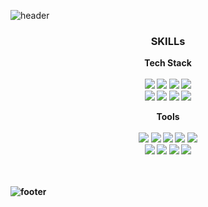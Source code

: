 
 ![header](https://capsule-render.vercel.app/api?type=slice&color=gradient&height=200&section=header&text=Hello%20SeYoung's%20Git&fontSize=40&animation=fadeIn&fontAlign=70&rotate=12&stroke=A6A6A6)



<div align=center>
 <h3><b>SKILLs<b></h3>

 Tech Stack <br><br>
 <img src="https://img.shields.io/badge/Java-005A9C?style=flat-square&logo=JAVA&logoColor=white"/>
 <img src="https://img.shields.io/badge/Android-3DDC84?style=flat-square&logo=Android&logoColor=white"/>
 <img src="https://img.shields.io/badge/C-F7931E?style=flat-square&logo=C&logoColor=white"/>
 <img src="https://img.shields.io/badge/Python-222222?style=flat-square&logo=Python&logoColor=white"/>
  <br>
 <img src="https://img.shields.io/badge/Html-CC6699?style=flat-square&logo=html&logoColor=white"/>
 <img src="https://img.shields.io/badge/CSS-FF7F7F?style=flat-square&logo=css&logoColor=black"/>
 <img src="https://img.shields.io/badge/JavaScript-FFE200?style=flat-square&logo=JavaScript&logoColor=white"/>
 <img src="https://img.shields.io/badge/SpringBoot-018EF5?style=flat-square&logo=SpringBoot&logoColor=white"/>
 
 Tools <br><br>
 <img src="https://img.shields.io/badge/IntelliJ-00274E?style=flat-square&logo=IntelliJ&logoColor=white"/>
 <img src="https://img.shields.io/badge/Eclipse-F6F6F6?style=flat-square&logo=Eclipse&logoColor=black"/>
 <img src="https://img.shields.io/badge/3DMax-0AC18E?style=flat-square&logo=3dMax&logoColor=black"/>
 <img src="https://img.shields.io/badge/MySQL-FF66AA?style=flat-square&logo=MySQL&logoColor=white"/>
 <img src="https://img.shields.io/badge/MSSQL-BA478F?style=flat-square&logo=MSSQL&logoColor=white"/>
 <br>
 <img src="https://img.shields.io/badge/AndroidStudio-FFDD00?style=flat-square&logo=AndroidStudio&logoColor=13324B"/>
 <img src="https://img.shields.io/badge/VisualStudioCode-94399E?style=flat-square&logo=VisualStudioCode&logoColor=white"/>
 <img src="https://img.shields.io/badge/RStudio-0093DD?style=flat-square&logo=RStudio&logoColor=white"/>
 <img src="https://img.shields.io/badge/Git-F64935?style=flat-square&logo=Git&logoColor=white"/>
 <br><br><br>
 
</div>
  
   ![footer](https://capsule-render.vercel.app/api?type=slice&color=gradient&height=100&section=footer)
